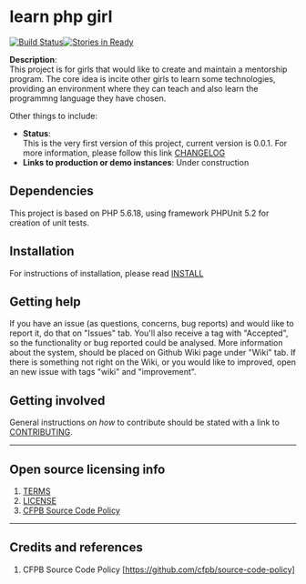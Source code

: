 # learn php girl

[![Build Status](https://travis-ci.org/midorikocak/learn-php-girl.svg?branch=master)](https://travis-ci.org/midorikocak/learn-php-girl)[![Stories in Ready](https://badge.waffle.io/midorikocak/learn-php-girl.png?label=ready&title=Ready)](https://waffle.io/midorikocak/learn-php-girl)

**Description**:  
This project is for girls that would like to create and maintain a mentorship program. The core idea is incite other girls to learn some technologies, providing an environment where they can teach and also learn the programmng language they have chosen.

Other things to include:

  - **Status**:  
		This is the very first version of this project, current version is 0.0.1. For more information, please follow this link [CHANGELOG](CHANGELOG.md)
  - **Links to production or demo instances**:
      Under construction

## Dependencies

This project is based on PHP 5.6.18, using framework PHPUnit 5.2 for creation of unit tests.


## Installation

For instructions of installation, please read  [INSTALL](INSTALL.md)

## Getting help

If you have an issue (as questions, concerns, bug reports) and would like to report it, do that on "Issues" tab. 
You'll also receive a tag with "Accepted", so the functionality or bug reported could be analysed.
More information about the system, should be placed on Github Wiki page under "Wiki" tab. 
If there is something not right on the Wiki, or you would like to improved, open an new issue with tags "wiki" and "improvement".


## Getting involved

General instructions on _how_ to contribute should be stated with a link to [CONTRIBUTING](CONTRIBUTING.md).


----

## Open source licensing info
1. [TERMS](TERMS.md)
2. [LICENSE](LICENSE)
3. [CFPB Source Code Policy](https://github.com/cfpb/source-code-policy/)


----

## Credits and references

1. CFPB Source Code Policy [https://github.com/cfpb/source-code-policy]
